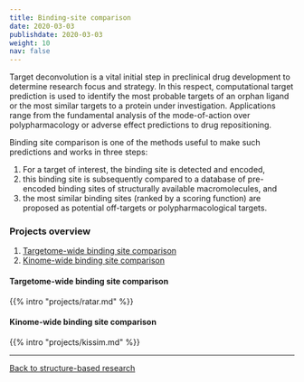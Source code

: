 ```yaml
---
title: Binding-site comparison
date: 2020-03-03
publishdate: 2020-03-03
weight: 10
nav: false
---
```


Target deconvolution is a vital initial step in preclinical drug development to determine research focus and strategy.
In this respect, computational target prediction is used to identify the most probable targets of an orphan ligand or the most similar targets to a protein under investigation.
Applications range from the fundamental analysis of the mode-of-action over polypharmacology or
adverse effect predictions to drug repositioning.

<!--more-->

Binding site comparison is one of the methods useful to make such predictions and works in three steps:
1. For a target of interest, the binding site is detected and encoded,
2. this binding site is subsequently compared to a database of pre-encoded binding sites of
structurally available macromolecules, and
3. the most similar binding sites (ranked by a scoring function) are proposed
as potential off-targets or polypharmacological targets.

### Projects overview

1. [Targetome-wide binding site comparison](#targetome-wide-binding-site-comparison)
2. [Kinome-wide binding site comparison](#kinome-wide-binding-site-comparison)

#### Targetome-wide binding site comparison

{{% intro "projects/ratar.md" %}}


#### Kinome-wide binding site comparison

{{% intro "projects/kissim.md" %}}

***

[Back to structure-based research](/research/structure-based/)